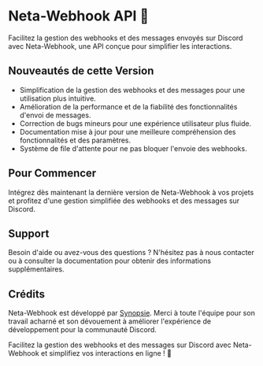 # Neta-Webhook API 📡

Facilitez la gestion des webhooks et des messages envoyés sur Discord avec Neta-Webhook, une API conçue pour simplifier les interactions.

## Nouveautés de cette Version

- Simplification de la gestion des webhooks et des messages pour une utilisation plus intuitive.
- Amélioration de la performance et de la fiabilité des fonctionnalités d'envoi de messages.
- Correction de bugs mineurs pour une expérience utilisateur plus fluide.
- Documentation mise à jour pour une meilleure compréhension des fonctionnalités et des paramètres.
- Système de file d'attente pour ne pas bloquer l'envoie des webhooks.

## Pour Commencer

Intégrez dès maintenant la dernière version de Neta-Webhook à vos projets et profitez d'une gestion simplifiée des webhooks et des messages sur Discord.

## Support

Besoin d'aide ou avez-vous des questions ? N'hésitez pas à nous contacter ou à consulter la documentation pour obtenir des informations supplémentaires.

## Crédits

Neta-Webhook est développé par [Synopsie](https://discord.gg/JkpT7BJPXR). Merci à toute l'équipe pour son travail acharné et son dévouement à améliorer l'expérience de développement pour la communauté Discord.

Facilitez la gestion des webhooks et des messages sur Discord avec Neta-Webhook et simplifiez vos interactions en ligne ! 📡
